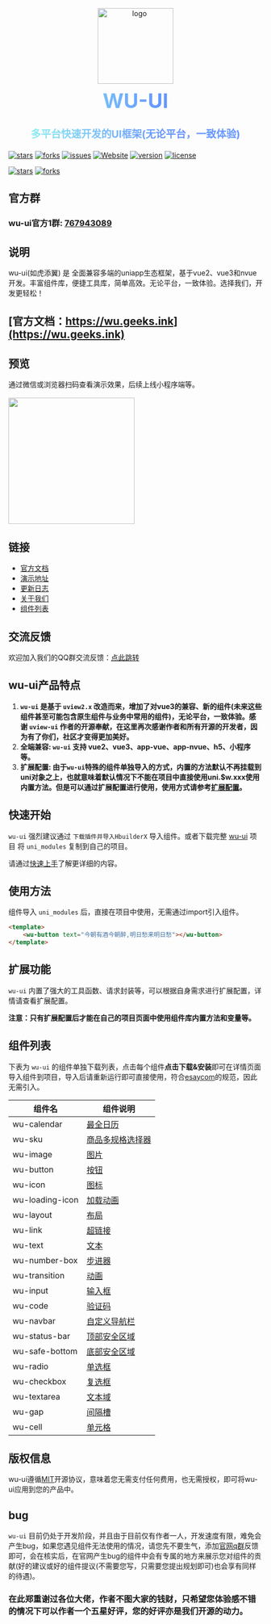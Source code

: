 <p align="center">
    <img alt="logo" src="https://wu.geeks.ink/logo.png?v2" width="150">
</p>
<strong>
    <h3 align="center" size="40px" style="
        margin: 0 0 30px;
        line-height: 40px !important;
        font-size: 40px !important;
        font-weight: bold;
        background: linear-gradient(to right, #94fcf0 0%, #6696ff 60%);
        -webkit-background-clip: text;
        color: transparent;">
        WU-UI
    </h3>
</strong>
<h3 align="center" size="20px" style="
    font-size: 20px;
    font-weight: bold; 
    background: linear-gradient(to right, #94fcf0 0%, #6696ff 60%);
    -webkit-background-clip: text;
    color: transparent;">多平台快速开发的UI框架(无论平台，一致体验)
</h3>

[![stars](https://img.shields.io/github/stars/ardentlys/wu-ui?style=flat-square&logo=GitHub)](https://github.com/ardentlys/wu-ui)
[![forks](https://img.shields.io/github/forks/ardentlys/wu-ui?style=flat-square&logo=GitHub)](https://github.com/ardentlys/wu-ui)
[![issues](https://img.shields.io/github/issues/ardentlys/wu-ui?style=flat-square&logo=GitHub)](https://github.com/ardentlys/wu-ui/issues)
[![Website](https://img.shields.io/badge/wuui-Up-ui?style=flat-square)](https://wu.geeks.ink/)
[![version](https://img.shields.io/github/package-json/v/ardentlys/wu-ui)](https://wu.geeks.ink/zh-CN/components/changelog.html)
[![license](https://img.shields.io/github/license/ardentlys/wu-ui)](https://en.wikipedia.org/wiki/MIT_License)

[![stars](https://gitee.com/ardentlys/wu-ui/badge/star.svg?theme=gvp)](https://gitee.com/ardentlys/wu-ui)
[![forks](https://gitee.com/ardentlys/wu-ui/badge/fork.svg?theme=gvp)](https://gitee.com/ardentlys/wu-ui)

## 官方群
### wu-ui官方1群: <a href="https://qm.qq.com/cgi-bin/qm/qr?k=wMDUlZILOnS_yBmzBYH1ADD85NqdC9uE&amp;jump_from=webapi&amp;authKey=8RK3knFoAV6/a/HnDEUWorC8EKN1RNezJJ4Y0CZoVU4RcOOGLoYwK79FhKEorai0" target="_blank">767943089</a>

## 说明
wu-ui(如虎添翼) 是 全面兼容多端的uniapp生态框架，基于vue2、vue3和nvue开发。丰富组件库，便捷工具库，简单高效。无论平台，一致体验。选择我们，开发更轻松！

## [官方文档：https://wu.geeks.ink](https://wu.geeks.ink)


## 预览
通过微信或浏览器扫码查看演示效果，后续上线小程序端等。
<br>
<br>
<img src="https://wu.geeks.ink/ys.png" width="250" height="250" >

## 链接

- [官方文档](https://wu.geeks.ink)
- [演示地址](https://h5.wu.geeks.ink)
- [更新日志](https://wu.geeks.ink/zh-CN/components/changelog.html)
- [关于我们](https://wu.geeks.ink/cooperation/about.html)
- [组件列表](#组件列表)

## 交流反馈
欢迎加入我们的QQ群交流反馈：[点此跳转](https://wu.geeks.ink/zh-CN/components/qqFeedBack.html)

## wu-ui产品特点
1. **`wu-ui` 是基于 `uview2.x` 改造而来，增加了对vue3的兼容、新的组件(未来这些组件甚至可能包含原生组件与业务中常用的组件)，无论平台，一致体验。感谢 `uview-ui` 作者的开源奉献，在这里再次感谢作者和所有开源的开发者，因为有了你们，社区才变得更加美好。**
2. **全端兼容: `wu-ui` 支持 vue2、vue3、app-vue、app-nvue、h5、小程序等。**
3. **扩展配置: 由于`wu-ui`特殊的组件单独导入的方式，内置的方法默认不再挂载到uni对象之上，也就意味着默认情况下不能在项目中直接使用uni.$w.xxx使用内置方法。但是可以通过扩展配置进行使用，使用方式请参考[扩展配置](https://wu.geeks.ink/zh-CN/components/extendedConfiguration.html)。**

## 快速开始
`wu-ui` 强烈建议通过 `下载插件并导入HbuilderX` 导入组件。或者下载完整 [wu-ui](https://ext.dcloud.net.cn/plugin?id=13992) 项目 将 `uni_modules` 复制到自己的项目。

请通过[快速上手](https://wu.geeks.ink/zh-CN/components/quickStart.html)了解更详细的内容。

## 使用方法
组件导入 `uni_modules` 后，直接在项目中使用，无需通过import引入组件。

```html
<template>
	<wu-button text="今朝有酒今朝醉,明日愁来明日愁"></wu-button>
</template>
```

## 扩展功能
`wu-ui` 内置了强大的工具函数、请求封装等，可以根据自身需求进行扩展配置，详情请查看扩展配置。

**注意：只有扩展配置后才能在自己的项目页面中使用组件库内置方法和变量等。**

## 组件列表
下表为 `wu-ui` 的组件单独下载列表，点击每个组件**点击下载&安装**即可在详情页面导入组件到项目，导入后请重新运行即可直接使用，符合[esaycom](https://uniapp.dcloud.net.cn/component/#easycom%E7%BB%84%E4%BB%B6%E8%A7%84%E8%8C%83)的规范，因此无需引入。

| 组件名 | 组件说明 |
| ----- | -------- |
| wu-calendar | [最全日历](https://wu.geeks.ink/zh-CN/components/calendar.html) |
| wu-sku | [商品多规格选择器](https://wu.geeks.ink/zh-CN/components/sku.html) |
| wu-image | [图片](https://wu.geeks.ink/zh-CN/components/image.html) |
| wu-button | [按钮](https://wu.geeks.ink/zh-CN/components/button.html) |
| wu-icon | [图标](https://wu.geeks.ink/zh-CN/components/icon.html) |
| wu-loading-icon | [加载动画](https://wu.geeks.ink/zh-CN/components/loadingIcon.html) |
| wu-layout | [布局](https://wu.geeks.ink/zh-CN/components/layout.html) |
| wu-link | [超链接](https://wu.geeks.ink/zh-CN/components/link.html) |
| wu-text | [文本](https://wu.geeks.ink/zh-CN/components/text.html) |
| wu-number-box | [步进器](https://wu.geeks.ink/zh-CN/components/numberBox.html) |
| wu-transition | [动画](https://wu.geeks.ink/zh-CN/components/transition.html) |
| wu-input | [输入框](https://wu.geeks.ink/zh-CN/components/input.html) |
| wu-code | [验证码](https://wu.geeks.ink/zh-CN/components/code.html) |
| wu-navbar | [自定义导航栏](https://wu.geeks.ink/zh-CN/components/navbar.html) |
| wu-status-bar | [顶部安全区域](https://ext.dcloud.net.cn/plugin?name=wu-status-bar) |
| wu-safe-bottom | [底部安全区域](https://ext.dcloud.net.cn/plugin?name=wu-safe-bottom) |
| wu-radio | [单选框](https://wu.geeks.ink/zh-CN/components/radio.html) |
| wu-checkbox | [复选框](https://wu.geeks.ink/zh-CN/components/checkbox.html) |
| wu-textarea | [文本域](https://wu.geeks.ink/zh-CN/components/textarea.html) |
| wu-gap | [间隔槽](https://wu.geeks.ink/zh-CN/components/gap.html) |
| wu-cell | [单元格](https://wu.geeks.ink/zh-CN/components/cell.html) |

## 版权信息
wu-ui遵循[MIT](https://en.wikipedia.org/wiki/MIT_License)开源协议，意味着您无需支付任何费用，也无需授权，即可将wu-ui应用到您的产品中。

## **bug**
`wu-ui` 目前仍处于开发阶段，并且由于目前仅有作者一人，开发速度有限，难免会产生bug，如果您遇见组件无法使用的情况，请您先不要生气，添加[官网q群](https://wu.geeks.ink/zh-CN/components/qqFeedBack.html)反馈即可，会在核实后，在官网产生bug的组件中会有专属的地方来展示您对组件的贡献(好的建议或好的组件提议(不需要您写，只需要您提出规划即可)也会享有同样的待遇)。

### **在此郑重谢过各位大佬，作者不图大家的钱财，只希望您体验感不错的情况下可以作者一个五星好评，您的好评亦是我们开源的动力。**


